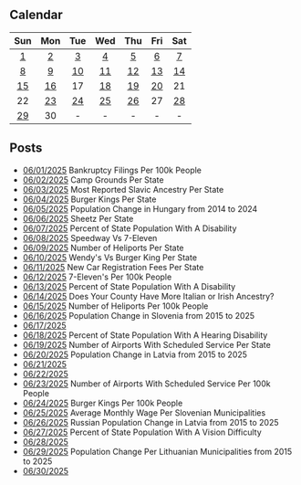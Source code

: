 ## Calendar

|Sun|Mon|Tue|Wed|Thu|Fri|Sat|
|:-:|:-:|:-:|:-:|:-:|:-:|:-:|
|[1](../../projects/economics/Bankruptcy_Filings_Per_State/)|[2](../../projects/stores/Campgrounds_Per_State_2025/)|[3](../../projects/ethnicity/Slavic_Ancestry_Nationalities_USA/)|[4](../../projects/restaurants/Burger_Kings_Per_State/)|[5](../../projects/demography/Population_Change_Hungary_2014-2024/)|[6](../../projects/stores/Sheetz_Per_State/)|[7](../../projects/demography/Disability_Percent_Per_State/)|
|[8](../../projects/versus/Speedway_Vs_7-Elevens_Per_State/)|[9](../../projects/economics/Heliports_Per_State/)|[10](../../projects/versus/Wendys_Vs_Burger_King_Per_State/)|[11](../../projects/economics/Registration_Fees_For_Car_Per_State/)|[12](../../projects/stores/7_11_Per_Capita/)|[13](../../projects/demography/Disability_Percent_Per_County/)|[14](../../projects/versus/Italian_Vs_Irish_Per_County/)|
|[15](../../projects/economics/Heliports_Per_Capita/)|[16](../../projects/demography/Population_Change_Slovenia_2015-2025/)|17|[18](../../projects/demography/Hearing_Disability_Per_State/)|[19](../../projects/economics/Airports_Per_State/)|[20](../../projects/demography/Population_Change_Latvia_2015-2025/)|21|
|22|[23](../../projects/economics/Airports_Per_Capita/)|[24](../../projects/restaurants/Burger_Kings_Per_Capita/)|[25](../../projects/economics/Avg_Monthly_Wage_Slovenia_2024/)|[26](../../projects/demography/Population_Change_Russians_In_Latvia_2015-2025/)|27|[28](../../projects/demography/Hearing_Disability_Per_State/)|
|[29](../../projects/demography/Population_Change_Lithuania_2015-2025/)|30|-|-|-|-|-|

## Posts
* [06/01/2025](../../projects/economics/Bankruptcy_Filings_Per_State/) Bankruptcy Filings Per 100k People
* [06/02/2025](../../projects/stores/Campgrounds_Per_State_2025/) Camp Grounds Per State
* [06/03/2025](../../projects/ethnicity/Slavic_Ancestry_Nationalities_USA/) Most Reported Slavic Ancestry Per State
* [06/04/2025](../../projects/restaurants/Burger_Kings_Per_State/) Burger Kings Per State
* [06/05/2025](../../projects/demography/Population_Change_Hungary_2014-2024/) Population Change in Hungary from 2014 to 2024
* [06/06/2025](../../projects/stores/Sheetz_Per_State/) Sheetz Per State
* [06/07/2025](../../projects/demography/Disability_Percent_Per_State/) Percent of State Population With A Disability
* [06/08/2025](../../projects/versus/Speedway_Vs_7-Elevens_Per_State/) Speedway Vs 7-Eleven
* [06/09/2025](../../projects/economics/Heliports_Per_State/) Number of Heliports Per State
* [06/10/2025](../../projects/versus/Wendys_Vs_Burger_King_Per_State/) Wendy's Vs Burger King Per State
* [06/11/2025](../../projects/economics/Registration_Fees_For_Car_Per_State/) New Car Registration Fees Per State
* [06/12/2025](../../projects/stores/7_11_Per_Capita/) 7-Eleven's Per 100k People
* [06/13/2025](../../projects/demography/Disability_Percent_Per_County/) Percent of State Population With A Disability
* [06/14/2025](../../projects/versus/Italian_Vs_Irish_Per_County/) Does Your County Have More Italian or Irish Ancestry?
* [06/15/2025](../../projects/economics/Heliports_Per_Capita/) Number of Heliports Per 100k People
* [06/16/2025](../../projects/demography/Population_Change_Slovenia_2015-2025/) Population Change in Slovenia from 2015 to 2025
* [06/17/2025]()
* [06/18/2025](../../projects/demography/Hearing_Disability_Per_State/) Percent of State Population With A Hearing Disability
* [06/19/2025](../../projects/economics/Airports_Per_State/) Number of Airports With Scheduled Service Per State
* [06/20/2025](../../projects/demography/Population_Change_Latvia_2015-2025/) Population Change in Latvia from 2015 to 2025
* [06/21/2025]()
* [06/22/2025]()
* [06/23/2025](../../projects/economics/Airports_Per_Capita/) Number of Airports With Scheduled Service Per 100k People
* [06/24/2025](../../projects/restaurants/Burger_Kings_Per_Capita/) Burger Kings Per 100k People
* [06/25/2025](../../projects/economics/Avg_Monthly_Wage_Slovenia_2024/) Average Monthly Wage Per Slovenian Municipalities
* [06/26/2025](../../projects/demography/Population_Change_Russians_In_Latvia_2015-2025/) Russian Population Change in Latvia from 2015 to 2025
* [06/27/2025](../../projects/demography/Hearing_Disability_Per_State/) Percent of State Population With A Vision Difficulty
* [06/28/2025]()
* [06/29/2025](../../projects/demography/Population_Change_Lithuania_2015-2025/) Population Change Per Lithuanian Municipalities from 2015 to 2025
* [06/30/2025]()
